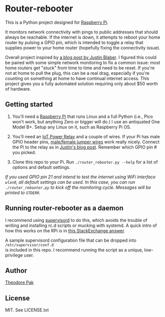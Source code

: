 # Router-rebooter

This is a Python project designed for [Raspberry Pi][rpi].

It monitors network connectivity with pings to public addresses that should always
be reachable. If the internet is down, it attempts to reboot your home router by 
pulsing a GPIO pin, which is intended to toggle a relay that supplies power to your 
home router (hopefully fixing the connectivity issue).

Overall project inspired by [a blog post by Justin Blaber][jb].
I figured this could be paired with some simple network monitoring to fix a common
issue: most home routers get "stuck" from time to time and need to be reset. If you're
not at home to pull the plug, this can be a real drag, especially if you're counting
on something at home to have continual internet access. This project gives you a fully
automated solution requiring only about $50 worth of hardware.

[jb]: http://justinblaber.org/how-to-control-a-power-outlet-with-a-raspberry-pi/

## Getting started

1. You'll need a [Raspberry Pi][rpi] that runs Linux and a full Python (i.e., Pico won't 
work, but anything Zero or bigger will do.) I use an antiquated One Model B+. Setup any 
Linux on it, such as Raspberry Pi OS.

2. You'll need an [IoT Power Relay][iot] and a couple of wires. If your Pi has male GPIO 
header pins, [male/female jumper wires][jumper] work really nicely. Connect the Pi
to the relay as in [Justin's blog post][jb]. Remember which GPIO pin # you picked.

3. Clone this repo to your Pi. Run `./router_rebooter.py --help` for a list of options 
and default settings.

_If you used GPIO pin 21 and intend to test the internet using WiFi 
interface `wlan0`, all default settings can be used. In this case, you can run
`./router_rebooter.py` to kick off the monitoring cycle. Messages will be printed to `STDERR`._

[rpi]: https://www.raspberrypi.com/products/
[iot]: https://www.adafruit.com/product/2935
[jumper]: https://www.adafruit.com/product/1952

## Running router-rebooter as a daemon

I recommend using [supervisord](http://supervisord.org/introduction.html) to do this, 
which avoids the trouble of writing and installing rc.d scripts or mucking with systemd.
A quick intro of how this works on the RPi is in
[this StackExchange answer](https://raspberrypi.stackexchange.com/a/96676).

A sample supervisord configuration file that can be dropped into `/etc/supervisor/conf.d`\
is included in this repo. I recommend running the script as a unique, low-privilege user.

## Author

[Theodore Pak](https://github.com/powerpak)

## License

MIT. See LICENSE.txt
